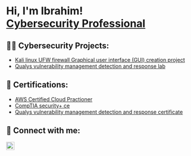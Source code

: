 <h1>Hi, I'm Ibrahim! <br/><a href="https://github.com/ibrahimyoda1">Cybersecurity Professional</a>

<h2>👨‍💻 Cybersecurity  Projects:</h2>

- [Kali linux UFW firewall Graphical user interface (GUI) creation project](https://github.com/jabeno16/Stronghold-Firewall)
- [Qualys vulnerability management detection and response lab](https://github.com/ibrahimyoda/Qualys-vulnerability-scanning-lab/blob/main/README.md)


<h2>📜 Certifications:</h2>

- [AWS Certified Cloud Practioner](https://www.credly.com/badges/083cb573-6251-41cc-9483-0c945d285442/linked_in_profile)
- [CompTIA security+ ce ](https://www.credly.com/badges/c0f1b68e-aa02-4fa2-837b-bbd2a17bd172/linked_in_profile)
- [Qualys vulnerability management detection and response certificate ](https://drive.google.com/file/d/1kasRX4ozB52JVBmI-e5PPT8omzFRB0_J/view)


<h2> 🤳 Connect with me:</h2>

[<img align="left" alt="JoshMadakor | LinkedIn" width="22px" src="https://cdn.jsdelivr.net/npm/simple-icons@v3/icons/linkedin.svg" />][linkedin]

[linkedin]: https://linkedin.com/in/ibrahim-yoda

<!--
**joshmadakor1/joshmadakor1** is a ✨ _special_ ✨ repository because its `README.md` (this file) appears on your GitHub profile.

Here are some ideas to get you started:

- 🔭 I’m currently working on ...
- 🌱 I’m currently learning ...
- 👯 I’m looking to collaborate on ...
- 🤔 I’m looking for help with ...
- 💬 Ask me about ...
- 📫 How to reach me: ...
- 😄 Pronouns: ...
- ⚡ Fun fact: ...
